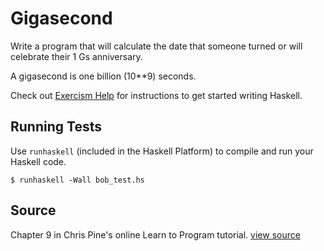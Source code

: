 # Gigasecond

Write a program that will calculate the date that someone turned or will celebrate their 1 Gs anniversary.

A gigasecond is one billion (10**9) seconds.

Check out [Exercism
Help](http://exercism.io/languages/haskell) for
instructions to get started writing Haskell.

## Running Tests

Use `runhaskell` (included in the Haskell Platform) to compile and run your
Haskell code.

    $ runhaskell -Wall bob_test.hs

## Source

Chapter 9 in Chris Pine's online Learn to Program tutorial. [view source](http://pine.fm/LearnToProgram/?Chapter=09)
